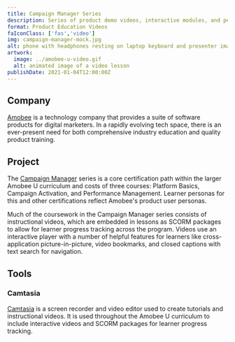 ```yaml
---
title: Campaign Manager Series
description: Series of product demo videos, interactive modules, and performance assessments used in a campaign management certification
format: Product Education Videos
faIconClass: ['fas','video']
img: campaign-manager-mock.jpg
alt: phone with headphones resting on laptop keyboard and presenter image displayed
artwork:
  image: ../amobee-u-video.gif
  alt: animated image of a video lesson
publishDate: 2021-01-04T12:00:00Z
---
```


## Company

[Amobee](https://amobee.com) is a technology company that provides a suite of software products for digital marketers. In a rapidly evolving tech space, there is an ever-present need for both comprehensive industry education and quality product training.

## Project

The [Campaign Manager](https://u.amobee.com/page/campaign-manager) series is a core certification path within the larger Amobee U curriculum and costs of three courses: Platform Basics, Campaign Activation, and Performance Management. Learner personas for this and other certifications reflect Amobee's product user personas.
<!--
<artwork :artwork="artwork"></artwork>
-->
Much of the coursework in the Campaign Manager series consists of instructional videos, which are embedded in lessons as SCORM packages to allow for learner progress tracking across the program. Videos use an interactive player with a number of helpful features for learners like cross-application picture-in-picture, video bookmarks, and closed captions with text search for navigation.

## Tools

### **Camtasia**
  [Camtasia](https://www.techsmith.com/video-editor.html) is a screen recorder and video editor used to create tutorials and instructional videos. It is used throughout the Amobee U curriculum to include interactive videos and SCORM packages for learner progress tracking.